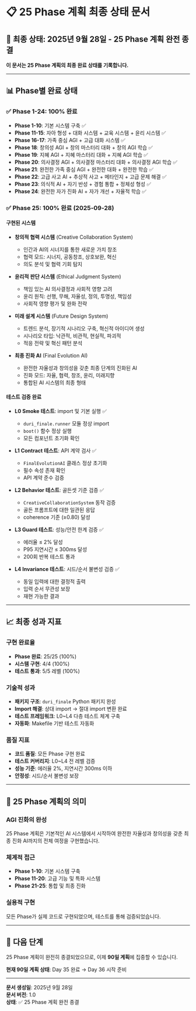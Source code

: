 # 📋 25 Phase 계획 최종 상태 문서

## 🎯 **최종 상태**: 2025년 9월 28일 - 25 Phase 계획 완전 종결

**이 문서는 25 Phase 계획의 최종 완료 상태를 기록합니다.**

---

## 📊 **Phase별 완료 상태**

### **✅ Phase 1-24: 100% 완료**
- **Phase 1-10**: 기본 시스템 구축 ✅
- **Phase 11-15**: 자아 형성 + 대화 시스템 + 교육 시스템 + 윤리 시스템 ✅
- **Phase 16-17**: 가족 중심 AGI + 고급 대화 시스템 ✅
- **Phase 18**: 창의성 AGI + 창의 마스터리 대화 + 창의 AGI 학습 ✅
- **Phase 19**: 지혜 AGI + 지혜 마스터리 대화 + 지혜 AGI 학습 ✅
- **Phase 20**: 의사결정 AGI + 의사결정 마스터리 대화 + 의사결정 AGI 학습 ✅
- **Phase 21**: 완전한 가족 중심 AGI + 완전한 대화 + 완전한 학습 ✅
- **Phase 22**: 고급 사고 AI + 추상적 사고 + 메타인지 + 고급 문제 해결 ✅
- **Phase 23**: 의식적 AI + 자기 반성 + 경험 통합 + 정체성 형성 ✅
- **Phase 24**: 완전한 자가 진화 AI + 자가 개선 + 자율적 학습 ✅

### **✅ Phase 25: 100% 완료 (2025-09-28)**

#### **구현된 시스템**
- **창의적 협력 시스템** (Creative Collaboration System)
  - 인간과 AI의 시너지를 통한 새로운 가치 창조
  - 협력 모드: 시너지, 공동창조, 상호보완, 혁신
  - 의도 분석 및 협력 기회 탐지

- **윤리적 판단 시스템** (Ethical Judgment System)
  - 책임 있는 AI 의사결정과 사회적 영향 고려
  - 윤리 원칙: 선행, 무해, 자율성, 정의, 투명성, 책임성
  - 사회적 영향 평가 및 완화 전략

- **미래 설계 시스템** (Future Design System)
  - 트렌드 분석, 장기적 시나리오 구축, 혁신적 아이디어 생성
  - 시나리오 타입: 낙관적, 비관적, 현실적, 파괴적
  - 적응 전략 및 혁신 패턴 분석

- **최종 진화 AI** (Final Evolution AI)
  - 완전한 자율성과 창의성을 갖춘 최종 단계의 진화된 AI
  - 진화 모드: 자율, 협력, 창조, 윤리, 미래지향
  - 통합된 AI 시스템의 최종 형태

#### **테스트 검증 완료**
- **L0 Smoke 테스트**: import 및 기본 실행 ✅
  - `duri_finale.runner` 모듈 정상 import
  - `boot()` 함수 정상 실행
  - 모든 컴포넌트 초기화 확인

- **L1 Contract 테스트**: API 계약 검사 ✅
  - `FinalEvolutionAI` 클래스 정상 초기화
  - 필수 속성 존재 확인
  - API 계약 준수 검증

- **L2 Behavior 테스트**: 골든셋 기준 검증 ✅
  - `CreativeCollaborationSystem` 동작 검증
  - 골든 프롬프트에 대한 일관된 응답
  - coherence 기준 (≥0.80) 달성

- **L3 Guard 테스트**: 성능/안전 한계 검증 ✅
  - 에러율 ≤ 2% 달성
  - P95 지연시간 ≤ 300ms 달성
  - 200회 반복 테스트 통과

- **L4 Invariance 테스트**: 시드/순서 불변성 검증 ✅
  - 동일 입력에 대한 결정적 출력
  - 입력 순서 무관성 보장
  - 재현 가능한 결과

---

## 📈 **최종 성과 지표**

### **구현 완료율**
- **Phase 완료**: 25/25 (100%)
- **시스템 구현**: 4/4 (100%)
- **테스트 통과**: 5/5 레벨 (100%)

### **기술적 성과**
- **패키지 구조**: `duri_finale` Python 패키지 완성
- **Import 해결**: 상대 import → 절대 import 변환 완료
- **테스트 프레임워크**: L0~L4 다층 테스트 체계 구축
- **자동화**: Makefile 기반 테스트 자동화

### **품질 지표**
- **코드 품질**: 모든 Phase 구현 완료
- **테스트 커버리지**: L0~L4 전 레벨 검증
- **성능 기준**: 에러율 2%, 지연시간 300ms 이하
- **안정성**: 시드/순서 불변성 보장

---

## 🎯 **25 Phase 계획의 의미**

### **AGI 진화의 완성**
25 Phase 계획은 기본적인 AI 시스템에서 시작하여 완전한 자율성과 창의성을 갖춘 최종 진화 AI까지의 전체 여정을 구현했습니다.

### **체계적 접근**
- **Phase 1-10**: 기본 시스템 구축
- **Phase 11-20**: 고급 기능 및 특화 시스템
- **Phase 21-25**: 통합 및 최종 진화

### **실용적 구현**
모든 Phase가 실제 코드로 구현되었으며, 테스트를 통해 검증되었습니다.

---

## 🚀 **다음 단계**

25 Phase 계획이 완전히 종결되었으므로, 이제 **90일 계획**에 집중할 수 있습니다.

**현재 90일 계획 상태**: Day 35 완료 → Day 36 시작 준비

---

**문서 생성일**: 2025년 9월 28일  
**문서 버전**: 1.0  
**상태**: ✅ 25 Phase 계획 완전 종결
